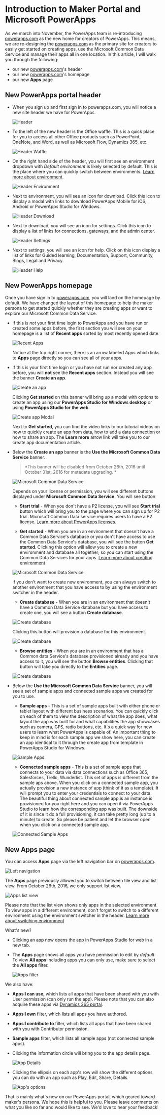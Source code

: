 <properties
    pageTitle="Introduction to Maker Portal | Microsoft PowerApps"
    description="A new home for all makers of apps."
    services=""
    suite="powerapps"
    documentationCenter="na"
    authors="linhtranms"
    manager="anneta"
    editor=""
    tags=""
 />
<tags
    ms.service="powerapps"
    ms.devlang="na"
    ms.topic="article"
    ms.tgt_pltfrm="na"
    ms.workload="na"
    ms.date="10/28/2016"
    ms.author="litran"/>

# Introduction to Maker Portal and Microsoft PowerApps #
As we march into November, the PowerApps team is re-introducing [powerapps.com](http://web.powerapps.com) as the new home for creators of PowerApps. This means, we are re-designing the [powerapps.com](http://web.powerapps.com) as the primary site for creators to easily get started on creating apps, use the Microsoft Common Data Service and manage their apps all in one location. In this article, I will walk you through the following:

- our new [powerapps.com](http://web.powerapps.com)'s header
- our new [powerapps.com](http://web.powerapps.com)'s homepage
- our new **Apps** page

## New PowerApps portal header ##
- When you sign up and first sign in to powerapps.com, you will notice a new site header we have for PowerApps.

	![Header](./media/intro-maker-portal/header2.png)

- To the left of the new header is the Office waffle. This is a quick place for you to access all other Office products such as PowerPoint, OneNote, and Word, as well as Microsoft Flow, Dynamics 365, etc.

	![Header Waffle](./media/intro-maker-portal/waffle.png)

- On the right hand side of the header, you will first see an environment dropdown with *Default environment* is likely selected by default. This is the place where you can quickly switch between environments. [Learn more about environment](environments-overview.md).

	![Header Environment](./media/intro-maker-portal/environment.png)

- Next to environment, you will see an icon for download. Click this icon to display a modal with links to download PowerApps Mobile for iOS, Android or PowerApps Studio for Windows.

	![Header Download](./media/intro-maker-portal/downloads2.png)

- Next to download, you will see an icon for settings. Click this icon to display a list of links for connections, gateways, and the admin center.

	![Header Settings](./media/intro-maker-portal/settings_items2.png)

- Next to settings, you will see an icon for help. Click on this icon display a list of links for Guided learning, Documentation, Support, Community, Blogs, Legal and Privacy.

	![Header Help](./media/intro-maker-portal/help_items2.png)

## New PowerApps homepage ##
Once you have sign in to [powerapps.com](http://web.powerapps.com), you will land on the homepage by default. We have changed the layout of this homepage to help the maker persona to get started quickly whether they are creating apps or want to explore our Microsoft Common Data Service.

- If this is *not* your first time login to PowerApps and you have run or created some apps before, the first section you will see on your homepage is a list of **Recent apps** sorted by most recently opened date.

	![Recent Apps](./media/intro-maker-portal/recentapps2.png)

	Notice at the top right corner, there is an arrow labeled *Apps* which links to **Apps** page directly so you can see all of your apps.

- If this is your first time login or you have not run nor created any app before, you will **not** see the **Recent apps** section. Instead you will see the banner **Create an app**.

	![Create an app](./media/intro-maker-portal/createapp2.png)

	Clicking **Get started** on this banner will bring up a modal with options to create an app using our **PowerApps Studio for Windows desktop** or using **PowerApps Studio for the web**.

	![Create app Modal](./media/intro-maker-portal/createmodal2.png)

	Next to **Get started**, you can find the video links to our tutorial videos on how to quickly create an app from data, how to add a data connection or how to share an app. The **Learn more** arrow link will take you to our create app documentation article.

* Below the **Create an app** banner is the **Use the Microsoft Common Data Service** banner.

	>*This banner will be disabled from October 26th, 2016 until October 31st, 2016 for metadata upgrading. *

	![Microsoft Common Data Service](./media/intro-maker-portal/cds2.png)

	Depends on your license or permission, you will see different buttons displayed under **Microsoft Common Data Service**. You will see button:

	- **Start trial** - When you don't have a P2 license, you will see **Start trial** button which will bring you to the page where you can sign up for P2 trial. Microsoft Common Data service requires users to have a P2 license. [Learn more about PowerApps licenses](signup-for-powerapps-admin.md).

	- **Get started** - When you are in an environment that doesn't have a Common Data Service's database or you don't have access to use the Common Data Service's database, you will see the button **Get started**. Clicking this option will allow you to create a new environment and database all together; so you can start using the Common Data Services for your apps. [Learn more about creating environment](environments-administration.md)

	![Microsoft Common Data Service](./media/intro-maker-portal/createenvanddb2.png)

	If you don't want to create new environment, you can always switch to another environment that you have access to by using the environment switcher in the header.

	- **Create database** - When you are in an environment that doesn't have a Common Data Service database but you have access to create one, you will see a button **Create database**.

	![Create database](./media/intro-maker-portal/cds-createdb2.png)

	Clicking this button will provision a database for this environment.

	![Create database](./media/intro-maker-portal/cds_createdb22.png)

	- **Browse entities** - When you are in an environment that has a Common data Service's database provisioned already and you have access to it, you will see the button **Browse entities**. Clicking that button will take you directly to the **Entities** page.

	![Create database](./media/intro-maker-portal/cds_browseentities2.png)

- Below the **Use the Microsoft Common Data Service** banner, you will see a set of sample apps and connected sample apps we created for you to use.

	- **Sample apps** - This is a set of sample apps built with either phone or tablet layout with different business scenarios. You can quickly click on each of them to view the description of what the app does, what layout the app was built for and what capabilities the app showcases such as camera, GPS, radio buttons, etc. It's a quick way for new users to learn what PowerApps is capable of. An important thing to keep in mind is for each sample app we show here, you can create an app identical to it through the create app from template in PowerApps Studio for Windows.

	![Sample Apps](./media/intro-maker-portal/sampleapps2.png)

	- **Connected sample apps** - This is a set of sample apps that connects to your data via data connections such as Office 365, Salesforces, Trello, Wunderlist. This set of apps is different from the sample aps above. When you click on a connected sample app, you actually provision a new instance of app (think of it as a template). It will prompt you to enter your credentials to connect to your data. The beautiful thing about connected sample app is an instance is provisioned for you right here and you can open it via PowerApps Studio to learn how the corresponding app was built. The downside of it is since it do a full provisioning, it can take pretty long (up to a minute) to create. So please be patient and let the browser open when you click on a connected sample app.

	![Connected Sample Apps](./media/intro-maker-portal/connectedsampleapps2.png)

## New Apps page ##
You can access **Apps** page via the left navigation bar on [powerapps.com](http://web.powerapps.com).

![Left navigation](./media/intro-maker-portal/leftnav2.png)

The **Apps** page previously allowed you to switch between tile view and list view. From October 26th, 2016, we only support list view.

![Apps list view](./media/intro-maker-portal/listview2.png)

Please note that the list view shows only apps in the selected environment. To view apps in a different environment, don't forget to switch to a different environment using the environment switcher in the header. [Learn more about switching environment](working-with-environments.md)

What's new?

- Clicking an app now opens the app in PowerApps Studio for web in a new tab.
- The **Apps** page shows all apps you have permission to edit by *default*. To view **All apps** including apps you can only use, make sure to select the **All apps** filter.

	![Apps filter](./media/intro-maker-portal/allapps_filter.png)

We also have:

- **Apps I can use**, which lists all apps that have been shared with you with User permission (can only run the app). Please note that you can also acquire these apps via [Dynamics 365 portal](http://home.dynamics.com).
- **Apps I own** filter, which lists all apps you have authored.
- **Apps I contribute to** filter, which lists all apps that have been shared with you with Contributor permission.
- **Sample apps** filter, which lists all sample apps (not connected sample apps).

- Clicking the information circle will bring you to the app details page.

	![App Details](./media/intro-maker-portal/ibubble.png)

- Clicking the ellipsis on each app's row will show the different options you can do with an app such as Play, Edit, Share, Details.

	![App's options](./media/intro-maker-portal/ellipsis.png)

That is mainly what's new on our PowerApps portal, which geared toward maker's persona. We hope this is helpful to you. Please leave comments on what you like so far and would like to see. We'd love to hear your feedback!
